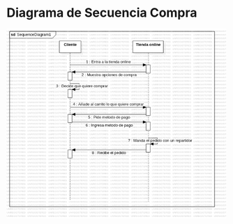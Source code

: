 # Diagrama de Secuencia Compra


<img src="https://github.com/GermanOjeda/Tarea-ETS/blob/main/Diagramas%20de%20secuencia/secuencia%20compra/img/Realizar%20compra.png?raw=true">